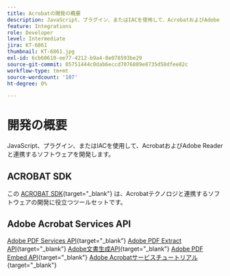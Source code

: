 ```yaml
---
title: Acrobatの開発の概要
description: JavaScript、プラグイン、またはIACを使用して、AcrobatおよびAdobe Readerと連携するソフトウェアを開発します
feature: Integrations
role: Developer
level: Intermediate
jira: KT-6861
thumbnail: KT-6861.jpg
exl-id: 6cb60610-ee77-4212-b9a4-8e078593be29
source-git-commit: 05751444c0dab6eccd7076889e8735d58dfee82c
workflow-type: tm+mt
source-wordcount: '107'
ht-degree: 0%

---
```


# 開発の概要

JavaScript、プラグイン、またはIACを使用して、AcrobatおよびAdobe Readerと連携するソフトウェアを開発します。

## ACROBAT SDK

この [ACROBAT SDK](https://opensource.adobe.com/dc-acrobat-sdk-docs/acrobatsdk/){target="_blank"} は、Acrobatテクノロジと連携するソフトウェアの開発に役立つツールセットです。

## Adobe Acrobat Services API

[Adobe PDF Services API](https://developer.adobe.com/document-services/apis/pdf-services/){target="_blank"}
[Adobe PDF Extract API](https://developer.adobe.com/document-services/apis/pdf-extract/){target="_blank"}
[Adobe文書生成API](https://developer.adobe.com/document-services/apis/doc-generation/){target="_blank"}
[Adobe PDF Embed API](https://developer.adobe.com/document-services/apis/pdf-embed/){target="_blank"}
[Adobe Acrobatサービスチュートリアル](https://experienceleague.adobe.com/docs/acrobat-services-learn/tutorials/overview.html){target="_blank"}
